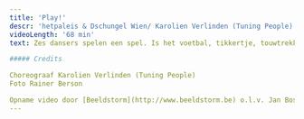 ```yaml
---
title: 'Play!'
descr: 'hetpaleis & Dschungel Wien/ Karolien Verlinden (Tuning People)'
videoLength: '68 min'
text: Zes dansers spelen een spel. Is het voetbal, tikkertje, touwtrekken? Rivaliteit, competitie en valsspelen loeren om de hoek. Ze nemen risico’s en breken spelregels, balanceren tussen plezier en ernst, tussen winnen en verliezen.Hoe lang blijft een spel een spel? Play! is een dansvoorstelling voor kinderen, geïnspireerd op Kinderspelen van Bruegel.In 1560 schilderde Bruegel zijn Kinderspelen: tachtig verschillende spelletjes op één doek. 459 jaar later spelen zes dansers in flitsende outfits er zoveel mogelijk in één uur!    

##### Credits

Choreograaf Karolien Verlinden (Tuning People)  
Foto Rainer Berson

Opname video door [Beeldstorm](http://www.beeldstorm.be) o.l.v. Jan Bosteels
---
```

